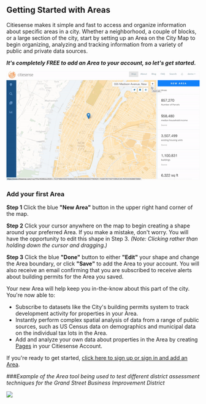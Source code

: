## Getting Started with Areas
Citiesense makes it simple and fast to access and organize information about specific areas in a city. Whether a neighborhood, a couple of blocks, or a large section of the city, start by setting up an Area on the City Map to begin organizing, analyzing and tracking information from a variety of public and private data sources. 
 
*__It's completely FREE to add an Area to your account, so let's get started.__*
 
 


![alt text](https://github.com/citiesense/docs/blob/master/images/create_new_area.gif?raw=true "Add your first Area")


### Add your first Area


__Step 1__
Click the blue __"New Area"__ button in the upper right hand corner of the map. 


__Step 2__
Click your cursor anywhere on the map to begin creating a shape around your preferred Area. If you make a mistake, don't worry. You will have the opportunity to edit this shape in Step 3. _(Note: Clicking rather than holding down the cursor and dragging.)_
 
 
 __Step 3__
 Click the blue __"Done"__ button to either __"Edit"__ your shape and change the Area boundary, or click __"Save"__ to add the Area to your account. You will also receive an email confirming that you are subscribed to receive alerts about building permits for the Area you saved.
 
Your new Area will help keep you in-the-know about this part of the city. You're now able to:

- Subscribe to datasets like the City's building permits system to track development activity for properties in your Area.  
- Instantly perform complex spatial analysis of data from a range of public sources, such as US Census data on demographics and municipal data on the individual tax lots in the Area. 
- Add and analyze your own data about properties in the Area by creating [Pages](https://www.citiesense.com/docs/pages/05-Pages.md) in your Citiesense Account. 

If you're ready to get started, [click here to sign up or sign in and add an Area](https://www.citiesense.com/sign_in). 


###*Example of the Area tool being used to test different district assessment techniques for the Grand Street Business Improvement District*


<img src="https://github.com/citiesense/docs/blob/master/images/grand_st_assessment.gif?raw=true" width="550" />



